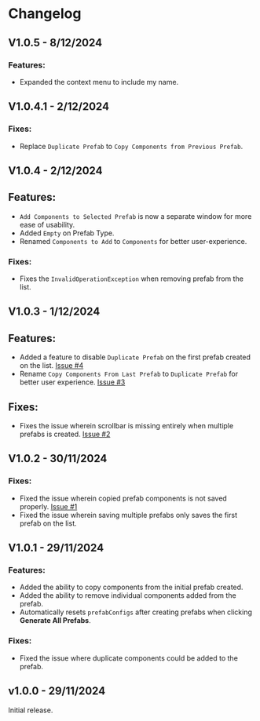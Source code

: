 # Changelog
## V1.0.5 - 8/12/2024
### Features:
- Expanded the context menu to include my name.

## V1.0.4.1 - 2/12/2024
### Fixes:
- Replace ``Duplicate Prefab`` to ``Copy Components from Previous Prefab``.

## V1.0.4 - 2/12/2024
## Features:
- `Add Components to Selected Prefab` is now a separate window for more ease of usability.
- Added `Empty` on Prefab Type.
- Renamed ``Components to Add`` to ``Components`` for better user-experience.
### Fixes:
- Fixes the `InvalidOperationException` when removing prefab from the list.

## V1.0.3 - 1/12/2024
## Features:
- Added a feature to disable `Duplicate Prefab` on the first prefab created on the list. [Issue #4](https://github.com/haruchanz64/PrefabGenerator/issues/4)
- Rename `Copy Components From Last Prefab` to `Duplicate Prefab` for better user experience. [Issue #3](https://github.com/haruchanz64/PrefabGenerator/issues/3)

## Fixes:
- Fixes the issue wherein scrollbar is missing entirely when multiple prefabs is created. [Issue #2](https://github.com/haruchanz64/PrefabGenerator/issues/2)

## V1.0.2 - 30/11/2024
### Fixes:
- Fixed the issue wherein copied prefab components is not saved properly. [Issue #1](https://github.com/haruchanz64/PrefabGenerator/issues/1)
- Fixed the issue wherein saving multiple prefabs only saves the first prefab on the list.

## V1.0.1 - 29/11/2024

### Features:
- Added the ability to copy components from the initial prefab created.
- Added the ability to remove individual components added from the prefab.
- Automatically resets `prefabConfigs` after creating prefabs when clicking **Generate All Prefabs**.

### Fixes:
- Fixed the issue where duplicate components could be added to the prefab.
## v1.0.0 - 29/11/2024

Initial release.

